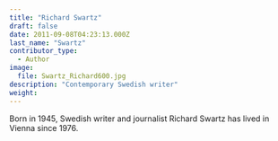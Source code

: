 ```yaml
---
title: "Richard Swartz"
draft: false
date: 2011-09-08T04:23:13.000Z
last_name: "Swartz"
contributor_type:
  - Author
image:
  file: Swartz_Richard600.jpg
description: "Contemporary Swedish writer"
weight:
---
```


Born in 1945, Swedish writer and journalist Richard Swartz has lived in Vienna since 1976.

